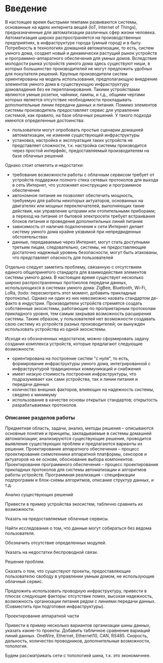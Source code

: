 # Введение
В настоящее время быстрыми темпами развиваются системы, основанные на идеях интернета вещей (IoT, Internet of Things), предназначенные для автоматизации различных сфер жизни человека. Автоматизация широко распространяется на производственных предприятиях, в инфраструктуре города (умный город) и в быту. Потребность в технологиях домашней автоматизации, то есть, систем умного дома, создает новый и динамически растущий рынок устройств и программно-аппаратного обеспечения для умных домов.
Вследствие молодости рынка устройств умного дома здесь существуют ниши, в которых большинство производителей не могут предложить удобных для покупателя решений. Крупные производители систем ориентированы на модель использования, предполагающую внедрение элементов умного дома в существующую инфраструктуру домовладения без ее перепланирования. Такими устройствами являются умные розетки, чайники, лампы, и т.д., общими чертами которых является отсутствие необходимости прокладывать дополнительные линии передачи данных и питания. Помимо элементов системы производитель предоставляет сервис для управления системой, как правило, на базе облачных решений. 
У такого подхода имеются определенные достоинства:

- пользователи могут опробовать простые сценарии домашней автоматизации, не изменяя существующей инфраструктуры
- установка, настройка и эксплуатация таких устройств не представляет сложности, т.к. настройка системы производится через простой интерфейс, предоставляемый производителем на базе облачных решений

Однако стоит отметить и недостатки:

- требование возможности работы с облачным сервисом требует от устройств поддержки полного стека сетевых протоколов для выхода в сеть Интернет, что усложняет конструкцию и программное обеспечение
- автономное питание не позволяет обеспечить мощность, требуемую для работы некоторых актуаторов, основанных на двигателях или мощных переключателей, выполняющих такие действия, как управление шторами или отопительными приборами; а переход на питание от бытовой электросети требует встраивания блоков питания и проведения дополнительных линий питания
- зависимость от наличия подключения к сети Интернет делает систему умного дома крайне уязвимой при непредвиденных обстоятельствах
- данные, передаваемые через Интернет, могут стать доступными третьим лицам, следовательно, системы, не предоставляющие достаточно надежный уровень безопасности, могут быть атакованы, что представляет опасность для пользователей

Отдельно следует заметить проблему, связанную с отсутствием единого общепринятого стандарта для взаимодействия элементов системы умного дома. В настоящее время существует несколько широко распространенных протоколов передачи данных, использующихся в системах умного дома: ZigBee, Bluetooth, Wi-Fi, LoRa, (todo: пересмотреть этот момент, добавить прикладные протоколы). Однако ни один из них невозможно назвать стандартом де-факто в индустрии. Производители устройств стремятся создать собственные экосистемы, работающие по проприетарным протоколам прикладного уровня, тем самым закрывая возможность расширения системы. Таким образом, у пользователей нет возможности создавать свою систему из устройств разных производителей; он вынужден использовать устройства из одной экосистемы.

Исходя из обозначенных недостатков, можно сформировать задачу создания комплекса устройств, которые предлагают следующие возможности:

- ориентирована на построение систем "с нуля", то есть, формирование инфраструктуры умного дома, интегрированной с инфраструктурой традиционных коммуникаций и снабжения
- имеет низкую стоимость построения инфраструктуры, что подразумевает как сами устройства, так и линии питания и передачи данных
- количество внешних факторов, влияющих на надежность системы, сведено  к минимуму
- использование в качестве основы открытых стандартов; открытость разрабатываемых протоколов.

### Описание разделов работы

Предметная область, задачи, анализ, методы решения – описываются основные понятия и принципы, закладываемые в системы домашней автоматизации; анализируются существующие решения, проводится выявление существующих проблем и предлагаются варианты их решения.
Проектирование аппаратного обеспечения – процесс проектирования схемотехники аппаратной платформы, сенсоров и актуаторов на ее основе, обоснование выбора компонентов.
Проектирование программного обеспечения – процесс проектирования прикладных протоколов для системы автоматизации и алгоритмов работы устройств.
Программная реализация – спецификации подпрограмм и блок-схемы алгоритмов, описание структур данных, и т.д.

Анализ существующих решений

Привести в пример устройства экосистем, таблично сравнить их возможности.

Указать на предоставляемые облачные сервисы.

Найти исследования о том, что данные могут собираться без ведома пользователя.

Обозначить отсутствие определенных модулей.

Указать на недостатки беспроводной связи.

Решение проблем.

Сказать о том, что существуют проекты, предоставляющие пользователю свободу в управлении умным домом, не использующие облачный сервис.

Предложить использовать проводную инфраструктуру, привести в плюсах следующие факторы: отсутствие помех, высокая надежность, возможность организации питания рядом с линиями передачи данных. (Совместить при подготовке инфраструктуры).

Проектирование аппаратной части

Привести в пример несколько вариантов организации шины данных, указать какие-то проекты.
Добавить табличное сравнение вариаций линий данных.
OneWire, Ethernet, Ethernet10, CAN, RS485.
Скорость, дальность, количество проводников, дополнительные возможности, топология.

Будем рассматривать сети с топологией шина, т.к. это экономичнее. 